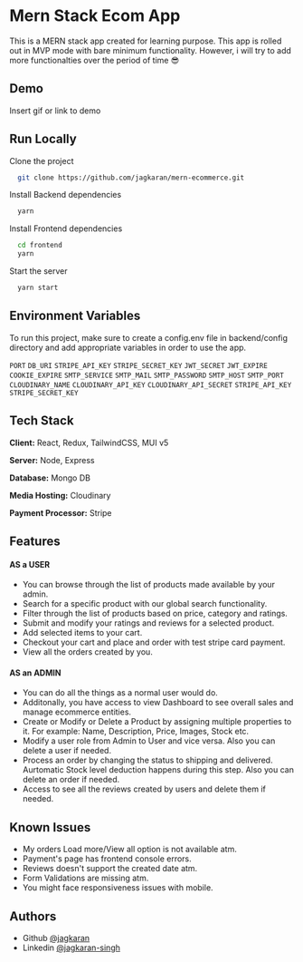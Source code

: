 # Mern Stack Ecom App

This is a MERN stack app created for learning purpose. This app is rolled out in MVP mode with bare minimum functionality. However, i will try to add more functionalties over the period of time 😎

## Demo

Insert gif or link to demo

## Run Locally

Clone the project

```bash
  git clone https://github.com/jagkaran/mern-ecommerce.git
```

Install Backend dependencies

```bash
  yarn
```

Install Frontend dependencies

```bash
  cd frontend
  yarn
```

Start the server

```bash
  yarn start
```

## Environment Variables

To run this project, make sure to create a config.env file in backend/config directory and add appropriate variables in order to use the app.

`PORT` `DB_URI` `STRIPE_API_KEY` `STRIPE_SECRET_KEY` `JWT_SECRET` `JWT_EXPIRE` `COOKIE_EXPIRE` `SMTP_SERVICE` `SMTP_MAIL` `SMTP_PASSWORD` `SMTP_HOST` `SMTP_PORT` `CLOUDINARY_NAME` `CLOUDINARY_API_KEY` `CLOUDINARY_API_SECRET` `STRIPE_API_KEY` `STRIPE_SECRET_KEY`

## Tech Stack

**Client:** React, Redux, TailwindCSS, MUI v5

**Server:** Node, Express

**Database:** Mongo DB

**Media Hosting:** Cloudinary

**Payment Processor:** Stripe

## Features

#### AS a USER

- You can browse through the list of products made available by your admin.
- Search for a specific product with our global search functionality.
- Filter through the list of products based on price, category and ratings.
- Submit and modify your ratings and reviews for a selected product.
- Add selected items to your cart.
- Checkout your cart and place and order with test stripe card payment.
- View all the orders created by you.

#### AS an ADMIN

- You can do all the things as a normal user would do.
- Additonally, you have access to view Dashboard to see overall sales and manage ecommerce entities.
- Create or Modify or Delete a Product by assigning multiple properties to it. For example: Name, Description, Price, Images, Stock etc.
- Modify a user role from Admin to User and vice versa. Also you can delete a user if needed.
- Process an order by changing the status to shipping and delivered. Aurtomatic Stock level deduction happens during this step. Also you can delete an order if needed.
- Access to see all the reviews created by users and delete them if needed.

## Known Issues

- My orders Load more/View all option is not available atm.
- Payment's page has frontend console errors.
- Reviews doesn't support the created date atm.
- Form Validations are missing atm.
- You might face responsiveness issues with mobile.

## Authors

- Github [@jagkaran](https://github.com/jagkaran)
- Linkedin [@jagkaran-singh](https://www.linkedin.com/in/jagkaran-singh/)
